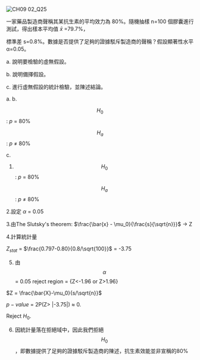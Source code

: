 ![CH09 02_Q25](https://github.com/user-attachments/assets/9300e6fe-687b-4034-a72f-da6cf3c21d3a)

一家藥品製造商聲稱其某抗生素的平均效力為 80%。隨機抽樣 n=100 個膠囊進行測試，得出樣本平均值 $\bar{x}$ =79.7%，

標準差 s=0.8%。數據是否提供了足夠的證據駁斥製造商的聲稱？假設顯著性水平 α=0.05。

a. 說明要檢驗的虛無假設。

b. 說明備擇假設。

c. 進行虛無假設的統計檢驗，並陳述結論。

a. b.

$$H_0$$ : $p$ = 80%

$$H_a$$ : $p$ $\ne$ 80%

c.

1. $$H_0$$ : $p$ = 80%

   $$H_a$$ : $p$ $\ne$ 80%

2.設定 $\alpha$ = 0.05

3.由The Slutsky's theorem: $\frac{\bar{x} - \mu_0}{\frac{s}{\sqrt{n}}}$ -> Z

4.計算統計量

$Z_{stat}$ = $\frac{0.797-0.80}{0.8/\sqrt{100}}$ = -3.75

5. 由 $$\alpha$$ = 0.05 reject region = {Z<-1.96 or Z>1.96}

$Z = \frac{\bar{X}-\mu_0}{s/\sqrt{n}}$

$p-value$ = 2P(Z> |-3.75|) $\approx$ 0. 

Reject $H_0$. 

6. 因統計量落在拒絕域中，因此我們拒絕 $$H_0$$，即數據提供了足夠的證據駁斥製造商的陳述，抗生素效能並非宣稱的80%
